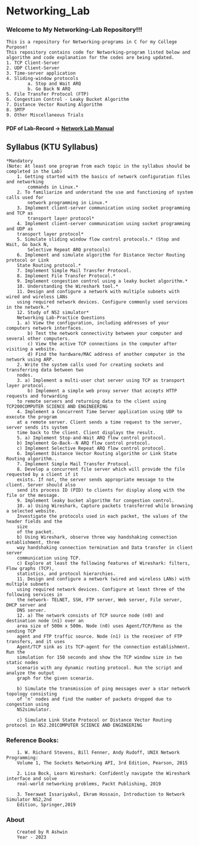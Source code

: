# Networking_Lab
### Welcome to My Networking-Lab Repository!!!
    This is a repository for Networking-programs in C for my College Purpose!
    This repository contains code for Networking-program listed below and algorithm and code explanation for the codes are being updated.
    1. TCP Client-Server
    2. UDP Client-Server
    3. Time-server application
    4. Sliding-window protocols
            a. Stop and Wait ARQ
            b. Go Back N ARQ
    5. File Transfer Protocol (FTP)
    6. Congestion Control - Leaky Bucket Algorithm
    7. Distance Vector Routing Algorithm
    8. SMTP
    9. Other Miscellaneous Trials


#### PDF of Lab-Record -> [Network Lab Manual](https://github.com/ashwin417/Networking_Lab/blob/main/NWLabRecord.pdf)

## Syllabus (KTU Syllabus)
    *Mandatory 
    (Note: At least one program from each topic in the syllabus should be completed in the Lab)
        1. Getting started with the basics of network configuration files and networking
            commands in Linux.*
        2. To familiarize and understand the use and functioning of system calls used for
            network programming in Linux.*
        3. Implement client-server communication using socket programming and TCP as
            transport layer protocol*
        4. Implement client-server communication using socket programming and UDP as
        transport layer protocol*
        5. Simulate sliding window flow control protocols.* (Stop and Wait, Go back N,
            Selective Repeat ARQ protocols)
        6. Implement and simulate algorithm for Distance Vector Routing protocol or Link
        State Routing protocol.*
        7. Implement Simple Mail Transfer Protocol.
        8. Implement File Transfer Protocol.*
        9. Implement congestion control using a leaky bucket algorithm.*
        10. Understanding the Wireshark tool.*
        11. Design and configure a network with multiple subnets with wired and wireless LANs
        using required network devices. Configure commonly used services in the network.*
        12. Study of NS2 simulator*
        Networking Lab-Practice Questions
        1. a) View the configuration, including addresses of your computers network interfaces.
            b) Test the network connectivity between your computer and several other computers.
            c) View the active TCP connections in the computer after visiting a website.
            d) Find the hardware/MAC address of another computer in the network using ARP.
        2. Write the system calls used for creating sockets and transferring data between two
        nodes.
        3. a) Implement a multi-user chat server using TCP as transport layer protocol.
            b) Implement a simple web proxy server that accepts HTTP requests and forwarding
        to remote servers and returning data to the client using TCP200COMPUTER SCIENCE AND ENGINEERING
        4. Implement a Concurrent Time Server application using UDP to execute the program
        at a remote server. Client sends a time request to the server, server sends its system
        time back to the client. Client displays the result.
        5. a) Implement Stop-and-Wait ARQ flow control protocol.
        b) Implement Go-Back--N ARQ flow control protocol.
        c) Implement Selective Repeat ARQ flow control protocol.
        6. Implement Distance Vector Routing algorithm or Link State Routing algorithm..
        7. Implement Simple Mail Transfer Protocol.
        8. Develop a concurrent file server which will provide the file requested by a client if it
        exists. If not, the server sends appropriate message to the client. Server should also
        send its process ID (PID) to clients for display along with the file or the message.
        9. Implement leaky bucket algorithm for congestion control.
        10. a) Using Wireshark, Capture packets transferred while browsing a selected website.
        Investigate the protocols used in each packet, the values of the header fields and the
        size
        of the packet.
        b) Using Wireshark, observe three way handshaking connection establishment, three
        way handshaking connection termination and Data transfer in client server
        communication using TCP.
        c) Explore at least the following features of Wireshark: filters, Flow graphs (TCP),
        statistics, and protocol hierarchies.
        11. Design and configure a network (wired and wireless LANs) with multiple subnets
        using required network devices. Configure at least three of the following services in
        the network- TELNET, SSH, FTP server, Web server, File server, DHCP server and
        DNS server.
        12. a) The network consists of TCP source node (n0) and destination node (n1) over an
        area size of 500m x 500m. Node (n0) uses Agent/TCP/Reno as the sending TCP
        agent and FTP traffic source. Node (n1) is the receiver of FTP transfers, and it uses
        Agent/TCP sink as its TCP-agent for the connection establishment. Run the
        simulation for 150 seconds and show the TCP window size in two static nodes
        scenario with any dynamic routing protocol. Run the script and analyze the output
        graph for the given scenario.

        b) Simulate the transmission of ping messages over a star network topology consisting
        of ‘n’ nodes and find the number of packets dropped due to congestion using
        NS2simulator.

        c) Simulate Link State Protocol or Distance Vector Routing protocol in NS2.201COMPUTER SCIENCE AND ENGINEERING


### Reference Books:
        1. W. Richard Stevens, Bill Fenner, Andy Rudoff, UNIX Network Programming:
        Volume 1, The Sockets Networking API, 3rd Edition, Pearson, 2015

        2. Lisa Bock, Learn Wireshark: Confidently navigate the Wireshark interface and solve
        real-world networking problems, Packt Publishing, 2019

        3. Teerawat Issariyakul, Ekram Hossain, Introduction to Network Simulator NS2,2nd
        Edition, Springer,2019


### About
        Created by R Ashwin
        Year - 2023